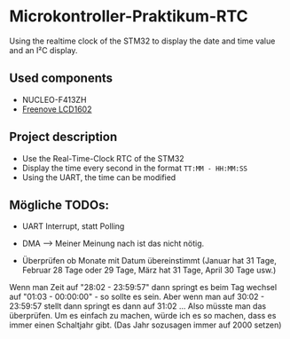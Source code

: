# Microkontroller-Praktikum-RTC
Using the realtime clock of the STM32 to display the date and time value and an I²C display.

## Used components
- NUCLEO-F413ZH
- [Freenove LCD1602](https://freenove.com/fnk0079/)  

## Project description
- Use the Real-Time-Clock RTC of the STM32  
- Display the time every second in the format `TT:MM - HH:MM:SS`  
- Using the UART, the time can be modified  

## Mögliche TODOs:
- UART Interrupt, statt Polling
- DMA
--> Meiner Meinung nach ist das nicht nötig.

- Überprüfen ob Monate mit Datum übereinstimmt (Januar hat 31 Tage, Februar 28 Tage oder 29 Tage, März hat 31 Tage, April 30 Tage usw.)

Wenn man Zeit auf "28:02 - 23:59:57" dann springt es beim Tag wechsel auf "01:03 - 00:00:00" - so sollte es sein.
Aber wenn man auf 30:02 - 23:59:57 stellt dann springt es dann auf 31:02 ... Also müsste man das überprüfen.
Um es einfach zu machen, würde ich es so machen, dass es immer einen Schaltjahr gibt. (Das Jahr sozusagen immer auf 2000 setzen)
